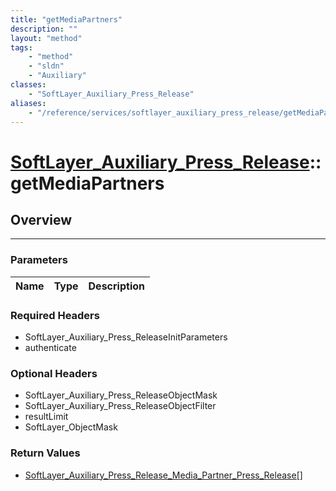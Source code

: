 ```yaml
---
title: "getMediaPartners"
description: ""
layout: "method"
tags:
    - "method"
    - "sldn"
    - "Auxiliary"
classes:
    - "SoftLayer_Auxiliary_Press_Release"
aliases:
    - "/reference/services/softlayer_auxiliary_press_release/getMediaPartners"
---
```

# [SoftLayer_Auxiliary_Press_Release](/reference/services/SoftLayer_Auxiliary_Press_Release)::getMediaPartners





## Overview 


-----

### Parameters 
|Name | Type | Description |
| --- | --- | --- |


### Required Headers
* SoftLayer_Auxiliary_Press_ReleaseInitParameters
* authenticate


### Optional Headers
* SoftLayer_Auxiliary_Press_ReleaseObjectMask
* SoftLayer_Auxiliary_Press_ReleaseObjectFilter
* resultLimit
* SoftLayer_ObjectMask

### Return Values
* <a href='/reference/datatypes/SoftLayer_Auxiliary_Press_Release_Media_Partner_Press_Release'>SoftLayer_Auxiliary_Press_Release_Media_Partner_Press_Release[] </a>





